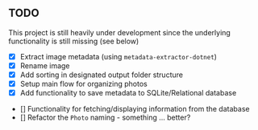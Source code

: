## TODO

This project is still heavily under development since the underlying functionality is still missing (see below)

- [x] Extract image metadata (using `metadata-extractor-dotnet`)
- [x] Rename image
- [x] Add sorting in designated output folder structure
- [x] Setup main flow for organizing photos
- [x] Add functionality to save metadata to SQLite/Relational database
- [] Functionality for fetching/displaying information from the database
- [] Refactor the `Photo` naming - something ... better?